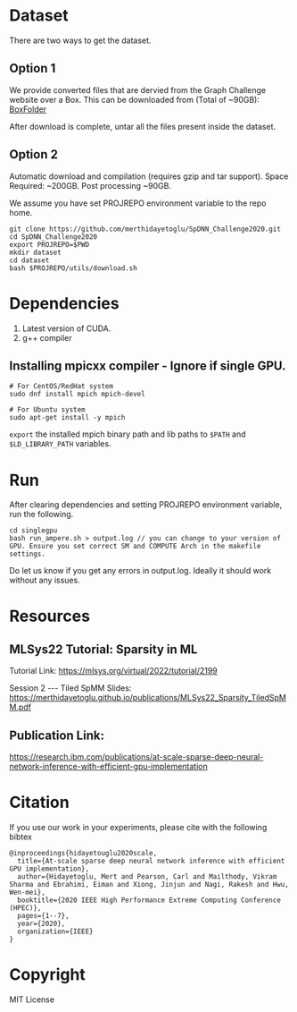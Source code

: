 # Dataset 
There are two ways to get the dataset. 

## Option 1
We provide converted files that are dervied from the Graph Challenge website over a Box. This can be downloaded from (Total of ~90GB): 
[BoxFolder](https://uofi.box.com/s/gseet60dz0f939r6n69veggn80i9twwh)

After download is complete, untar all the files present inside the dataset. 

## Option 2
Automatic download and compilation (requires gzip and tar support).
Space Required: ~200GB. Post processing ~90GB. 

We assume you have set PROJREPO environment variable to the repo home. 

```
git clone https://github.com/merthidayetoglu/SpDNN_Challenge2020.git
cd SpDNN_Challenge2020
export PROJREPO=$PWD
mkdir dataset
cd dataset
bash $PROJREPO/utils/download.sh
```
# Dependencies

1. Latest version of CUDA. 
2. g++ compiler 

## Installing mpicxx compiler - Ignore if single GPU.
```
# For CentOS/RedHat system
sudo dnf install mpich mpich-devel

# For Ubuntu system
sudo apt-get install -y mpich
```

`export` the installed mpich binary path and lib paths to `$PATH` and `$LD_LIBRARY_PATH` variables. 

# Run 
After clearing dependencies and setting PROJREPO environment variable, run the following. 

```
cd singlegpu 
bash run_ampere.sh > output.log // you can change to your version of GPU. Ensure you set correct SM and COMPUTE Arch in the makefile settings. 
```

Do let us know if you get any errors in output.log. Ideally it should work without any issues. 

# Resources

## MLSys22 Tutorial: Sparsity in ML

Tutorial Link: https://mlsys.org/virtual/2022/tutorial/2199

Session 2 --- Tiled SpMM Slides: https://merthidayetoglu.github.io/publications/MLSys22_Sparsity_TiledSpMM.pdf

## Publication Link:

https://research.ibm.com/publications/at-scale-sparse-deep-neural-network-inference-with-efficient-gpu-implementation

# Citation
If you use our work in your experiments, please cite with the following bibtex
```
@inproceedings{hidayetouglu2020scale,
  title={At-scale sparse deep neural network inference with efficient GPU implementation},
  author={Hidayetoglu, Mert and Pearson, Carl and Mailthody, Vikram Sharma and Ebrahimi, Eiman and Xiong, Jinjun and Nagi, Rakesh and Hwu, Wen-mei},
  booktitle={2020 IEEE High Performance Extreme Computing Conference (HPEC)},
  pages={1--7},
  year={2020},
  organization={IEEE}
}
```

# Copyright
MIT License 
